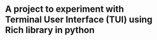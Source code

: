 # A project to experiment with **Terminal User Interface (TUI)** using **Rich** library in **python**